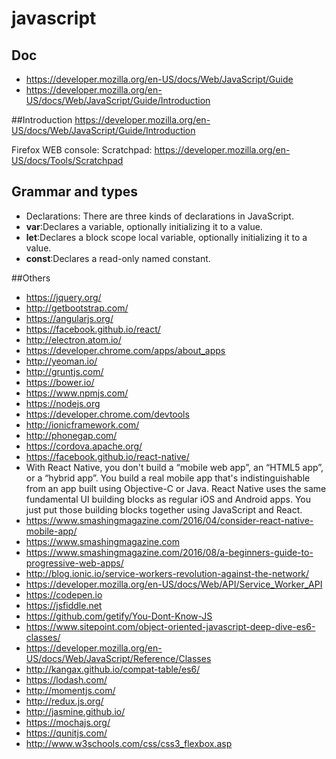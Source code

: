 # javascript

## Doc
- https://developer.mozilla.org/en-US/docs/Web/JavaScript/Guide
- https://developer.mozilla.org/en-US/docs/Web/JavaScript/Guide/Introduction

##Introduction
https://developer.mozilla.org/en-US/docs/Web/JavaScript/Guide/Introduction

Firefox WEB console: Scratchpad: https://developer.mozilla.org/en-US/docs/Tools/Scratchpad
## Grammar and types

- Declarations:
 There are three kinds of declarations in JavaScript.
 - **var**:Declares a variable, optionally initializing it to a value.
 - **let**:Declares a block scope local variable, optionally initializing it to a value.
 - **const**:Declares a read-only named constant.

##Others
- https://jquery.org/
- http://getbootstrap.com/
- https://angularjs.org/
- https://facebook.github.io/react/
- http://electron.atom.io/
- https://developer.chrome.com/apps/about_apps
- http://yeoman.io/
- http://gruntjs.com/
- https://bower.io/
- https://www.npmjs.com/
- https://nodejs.org
- https://developer.chrome.com/devtools
- http://ionicframework.com/
- http://phonegap.com/
- https://cordova.apache.org/
- https://facebook.github.io/react-native/
 - With React Native, you don't build a “mobile web app”, an “HTML5 app”, or a “hybrid app”. You build a real mobile app that's indistinguishable from an app built using Objective-C or Java. React Native uses the same fundamental UI building blocks as regular iOS and Android apps. You just put those building blocks together using JavaScript and React.
 - https://www.smashingmagazine.com/2016/04/consider-react-native-mobile-app/ 
- https://www.smashingmagazine.com
- https://www.smashingmagazine.com/2016/08/a-beginners-guide-to-progressive-web-apps/
- http://blog.ionic.io/service-workers-revolution-against-the-network/
- https://developer.mozilla.org/en-US/docs/Web/API/Service_Worker_API
- https://codepen.io
- https://jsfiddle.net
- https://github.com/getify/You-Dont-Know-JS
- https://www.sitepoint.com/object-oriented-javascript-deep-dive-es6-classes/
- https://developer.mozilla.org/en-US/docs/Web/JavaScript/Reference/Classes
- http://kangax.github.io/compat-table/es6/
- https://lodash.com/
- http://momentjs.com/
- http://redux.js.org/
- http://jasmine.github.io/
- https://mochajs.org/
- https://qunitjs.com/
- http://www.w3schools.com/css/css3_flexbox.asp

